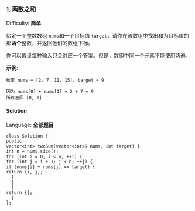 ### [1\. 两数之和](https://leetcode-cn.com/problems/two-sum/)

Difficulty: **简单**


给定一个整数数组 `nums`和一个目标值 `target`，请你在该数组中找出和为目标值的那**两个**整数，并返回他们的数组下标。

你可以假设每种输入只会对应一个答案。但是，数组中同一个元素不能使用两遍。

**示例:**

```
给定 nums = [2, 7, 11, 15], target = 9

因为 nums[0] + nums[1] = 2 + 7 = 9
所以返回 [0, 1]
```


#### Solution

Language: **全部题目**

```全部题目
class Solution {
public:
vector<int> twoSum(vector<int>& nums, int target) {
int n = nums.size();
for (int i = 0; i < n; ++i) {
for (int j = i + 1; j < n; ++j) {
if (nums[i] + nums[j] == target) {
return {i, j};
  }
  }
  }
return {};
  }
};
```